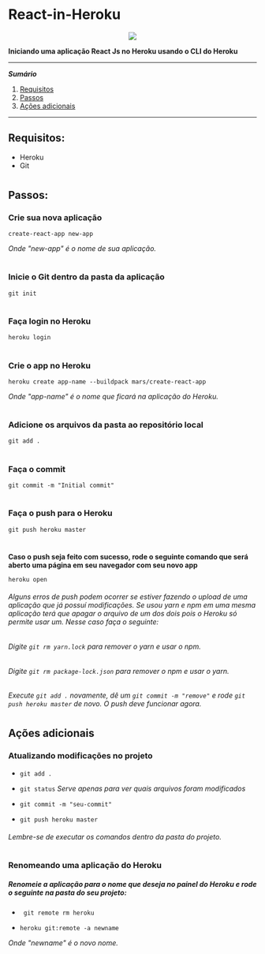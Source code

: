 # React-in-Heroku

<p align="center">
  <img src="https://user-images.githubusercontent.com/56132780/74364981-f3029300-4dab-11ea-84e9-a4aadc597782.png">
</p>

**Iniciando uma aplicação React Js no Heroku usando o CLI do Heroku**

*******
 ***Sumário*** 
 1. [Requisitos](#requirements)
 2. [Passos](#steps)
 3. [Ações adicionais](#actions)
*******
<div id='requirements' />

## Requisitos:
- Heroku
- Git
#

<div id='steps' />

## Passos:

### Crie sua nova aplicação
`create-react-app new-app`

*Onde "new-app" é o nome de sua aplicação.*
#

### Inicie o Git dentro da pasta da aplicação
`git init`
#

### Faça login no Heroku
`heroku login`
#

### Crie o app no Heroku
`heroku create app-name --buildpack mars/create-react-app`

*Onde "app-name" é o nome que ficará na aplicação do Heroku.*
#

### Adicione os arquivos da pasta ao repositório local
`git add .`
#

### Faça o commit
`git commit -m "Initial commit"`
#

### Faça o push para o Heroku
`git push heroku master`
#

**Caso o push seja feito com sucesso, rode o seguinte comando que será aberto uma página em seu navegador com seu novo app**

`heroku open`

###### Alguns erros de push podem ocorrer se estiver fazendo o upload de uma aplicação que já possuí modificações. Se usou yarn e npm em uma mesma aplicação terá que apagar o arquivo de um dos dois pois o Heroku só permite usar um. Nesse caso faça o seguinte:

###### *Digite* `git rm yarn.lock` *para remover o yarn e usar o npm.*

###### *Digite* `git rm package-lock.json` *para remover o npm e usar o yarn.*

###### Execute `git add .` novamente, dê um `git commit -m "remove"` e rode `git push heroku master` de novo. O push deve funcionar agora.
#

<div id='actions' />

## Ações adicionais

### Atualizando modificações no projeto

- `git add .`

- `git status` *Serve apenas para ver quais arquivos foram modificados*

- `git commit -m "seu-commit"`

- `git push heroku master`
###### Lembre-se de executar os comandos dentro da pasta do projeto.
#

### Renomeando uma aplicação do Heroku

##### Renomeie a aplicação para o nome que deseja no painel do Heroku e rode o seguinte na pasta do seu projeto:

- ` git remote rm heroku`

- `heroku git:remote -a newname`

*Onde "newname" é o novo nome.*

